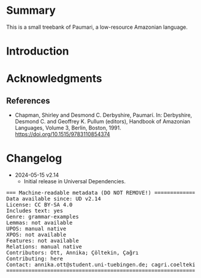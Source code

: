 # Summary

This is a small treebank of Paumari, a low-resource Amazonian language.


# Introduction



# Acknowledgments

## References

* Chapman, Shirley and Desmond C. Derbyshire, Paumarí. In: Derbyshire, Desmond C.  and Geoffrey K. Pullum (editors), Handbook of Amazonian Languages, Volume 3, Berlin, Boston, 1991. https://doi.org/10.1515/9783110854374


# Changelog

* 2024-05-15 v2.14
  * Initial release in Universal Dependencies.


<pre>
=== Machine-readable metadata (DO NOT REMOVE!) ================================
Data available since: UD v2.14
License: CC BY-SA 4.0
Includes text: yes
Genre: grammar-examples
Lemmas: not available
UPOS: manual native
XPOS: not available
Features: not available
Relations: manual native
Contributors: Ott, Annika; Çöltekin, Çağrı
Contributing: here
Contact: annika.ott@student.uni-tuebingen.de; cagri.coeltekin@uni-tuebingen.de
===============================================================================
</pre>
